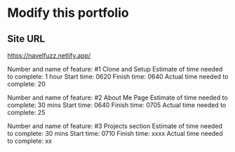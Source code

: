 # Modify this portfolio

## Site URL

https://navelfuzz.netlify.app/

Number and name of feature: #1 Clone and Setup
Estimate of time needed to complete: 1 hour
Start time: 0620
Finish time: 0640
Actual time needed to complete: 20

Number and name of feature: #2 About Me Page
Estimate of time needed to complete: 30 mins
Start time: 0640
Finish time: 0705
Actual time needed to complete: 25

Number and name of feature: #3 Projects section
Estimate of time needed to complete: 30 mins
Start time: 0710
Finish time: xxxx
Actual time needed to complete: xx